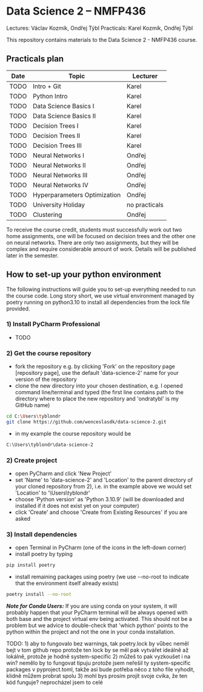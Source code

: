# Data Science 2 – NMFP436
Lectures: Václav Kozmík, Ondřej Týbl
Practicals: Karel Kozmík, Ondřej Týbl

This repository contains materials to the Data Science 2 - NMFP436 course.

## Practicals plan

| Date | Topic | Lecturer |
| -------- | ------- | ------- |
| TODO | Intro + Git    | Karel
| TODO | Python Intro | Karel
| TODO | Data Science Basics I | Karel
| TODO | Data Science Basics II | Karel
| TODO | Decision Trees I | Karel
| TODO | Decision Trees II | Karel
| TODO | Decision Trees III | Karel
| TODO | Neural Networks I | Ondřej
| TODO | Neural Networks II | Ondřej
| TODO | Neural Networks III | Ondřej
| TODO | Neural Networks IV | Ondřej
| TODO | Hyperparameters Optimization | Ondřej 
| TODO | University Holiday | no practicals
| TODO | Clustering | Ondřej

To receive the course credit, students must successfully work out two home assignments, 
one will be focused on decision trees and the other one on neural networks. 
There are only two assignments, but they will be complex and require considerable amount of work. 
Details will be published later in the semester.

## How to set-up your python environment

The following instructions will guide you to set-up everything needed to run the course code. Long story short, we use virtual environment managed by poetry running on python3.10 to install all dependencies from the lock file provided.

### 1) Install PyCharm Professional

- TODO

### 2) Get the course repository

- fork the repository e.g. by clicking 'Fork' on the repository page [repository page], use the default 'data-science-2' name for your version of the repository
- clone the new directory into your chosen destination, e.g. I opened command line/terminal and typed (the first line contains path to the directory where to place the new repository and 'ondratybl' is my GitHub name)
```sh
cd C:\Users\tyblondr
git clone https://github.com/wenceslasdk/data-science-2.git
```
- in my example the course repository would be
```sh
C:\Users\tyblondr\data-science-2
```

### 2) Create project

- open PyCharm and click 'New Project'
- set 'Name' to 'data-science-2' and 'Location' to the parent directory of your cloned repository from 2), i.e. in the example above we would set 'Location' to '\Users\tyblondr'
- choose 'Python version' as 'Python 3.10.9' (will be downloaded and installed if it does not exist yet on your computer)
- click 'Create' and choose 'Create from Existing Resources' if you are asked 

### 3) Install dependencies

- open Terminal in PyCharm (one of the icons in the left-down corner)
- install poetry by typing
```sh
pip install poetry
```
- install remaining packages using poetry (we use --no-root to indicate that the environment itself already exists)
```sh
poetry install --no-root
```

**_Note for Conda Users:_** If you are using conda on your system, it will probably happen that your PyCharm terminal will be always opened with both base and the project virtual env being activated. This should not be a problem but we advice to    double-check that 'which python' points to the python within the project and not the one in your conda installation.

TODO: 1) aby to fungovalo bez warnings, tak poetry.lock by vůbec neměl bejt v tom github repo protože ten lock by se měl pak vytvářet ideálně až lokálně, protože je hodně system-specific 2) můžeš to pak vyzkoušet i na win? nemělo by to fungovat tipuju protože jsem neřešil ty system-specific packages v pyproject.toml, takže asi bude potřeba něco z toho file vyhodit, klidně můžem probrat spolu 3) mohl bys prosím projít svoje cvika, že ten kód funguje? neprocházel jsem to celé

